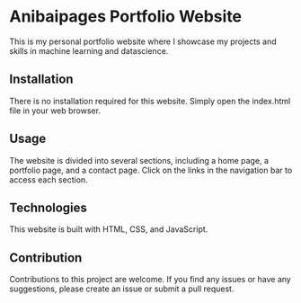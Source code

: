 # Anibaipages Portfolio Website

This is my personal portfolio website where I showcase my projects and skills in machine learning and datascience.

## Installation

There is no installation required for this website. Simply open the index.html file in your web browser.

## Usage

The website is divided into several sections, including a home page, a portfolio page, and a contact page. Click on the links in the navigation bar to access each section.

## Technologies

This website is built with HTML, CSS, and JavaScript.

## Contribution

Contributions to this project are welcome. If you find any issues or have any suggestions, please create an issue or submit a pull request.

